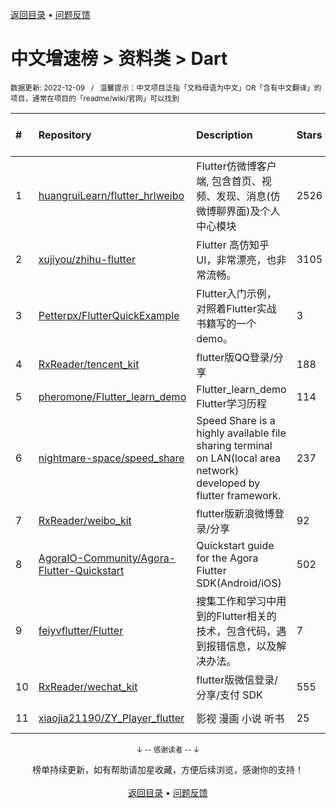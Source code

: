 <a href="https://github.com/GrowingGit/GitHub-Chinese-Top-Charts#github中文排行榜">返回目录</a> • <a href="/content/docs/feedback.md">问题反馈</a>

# 中文增速榜 > 资料类 > Dart
<sub>数据更新: 2022-12-09&nbsp;&nbsp;&nbsp;/&nbsp;&nbsp;&nbsp;温馨提示：中文项目泛指「文档母语为中文」OR「含有中文翻译」的项目，通常在项目的「readme/wiki/官网」可以找到</sub>

|#|Repository|Description|Stars|Average daily growth|Updated|
|:-|:-|:-|:-|:-|:-|
|1|[huangruiLearn/flutter_hrlweibo](https://github.com/huangruiLearn/flutter_hrlweibo)|Flutter仿微博客户端,  包含首页、视频、发现、消息(仿微博聊界面)及个人中心模块|2526|3|2022-10-21|
|2|[xujiyou/zhihu-flutter](https://github.com/xujiyou/zhihu-flutter)|Flutter 高仿知乎 UI，非常漂亮，也非常流畅。|3105|2|2022-08-04|
|3|[Petterpx/FlutterQuickExample](https://github.com/Petterpx/FlutterQuickExample)|Flutter入门示例，对照着Flutter实战书籍写的一个demo。|3|0|2022-06-27|
|4|[RxReader/tencent_kit](https://github.com/RxReader/tencent_kit)|flutter版QQ登录/分享|188|0|2022-07-29|
|5|[pheromone/Flutter_learn_demo](https://github.com/pheromone/Flutter_learn_demo)|Flutter_learn_demo  Flutter学习历程|114|0|2022-08-05|
|6|[nightmare-space/speed_share](https://github.com/nightmare-space/speed_share)|Speed Share is a highly available file sharing terminal on LAN(local area network) developed by flutter framework.|237|0|2022-08-04|
|7|[RxReader/weibo_kit](https://github.com/RxReader/weibo_kit)|flutter版新浪微博登录/分享|92|0|2022-07-29|
|8|[AgoraIO-Community/Agora-Flutter-Quickstart](https://github.com/AgoraIO-Community/Agora-Flutter-Quickstart)|Quickstart guide for the Agora Flutter SDK(Android/iOS)|502|0|2022-08-06|
|9|[feiyvflutter/Flutter](https://github.com/feiyvflutter/Flutter)|搜集工作和学习中用到的Flutter相关的技术，包含代码，遇到报错信息，以及解决办法。|7|0|2022-07-28|
|10|[RxReader/wechat_kit](https://github.com/RxReader/wechat_kit)|flutter版微信登录/分享/支付 SDK|555|0|2022-07-29|
|11|[xiaojia21190/ZY_Player_flutter](https://github.com/xiaojia21190/ZY_Player_flutter)|影视 漫画 小说 听书 |25|0|2022-08-04|

<div align="center">
    <p><sub>↓ -- 感谢读者 -- ↓</sub></p>
    榜单持续更新，如有帮助请加星收藏，方便后续浏览，感谢你的支持！
</div>

<br/>

<div align="center"><a href="https://github.com/GrowingGit/GitHub-Chinese-Top-Charts#github中文排行榜">返回目录</a> • <a href="/content/docs/feedback.md">问题反馈</a></div>
